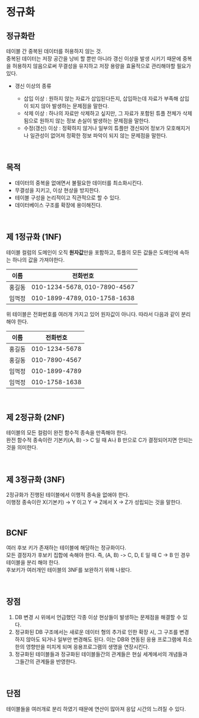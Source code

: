 # 정규화

## 정규화란

테이블 간 중복된 데이터를 허용하지 않는 것.  
중복된 데이터는 저장 공간을 낭비 할 뿐만 아니라 갱신 이상을 발생 시키기 때문에 중복을 허용하지 않음으로써 무결성을 유지하고 저장 용량을 효율적으로 관리해야할 필요가 있다.

- 갱신 이상의 종류

  - 삽입 이상 : 원하지 않는 자료가 삽입된다든지, 삽입하는데 자료가 부족해 삽입이 되지 않아 발생하는 문제점을 말한다.
  - 삭제 이상 : 하나의 자료만 삭제하고 싶지만, 그 자료가 포함된 튜플 전체가 삭제됨으로 원하지 않는 정보 손실이 발생하는 문제점을 말한다.
  - 수정(갱신) 이상 : 정확하지 않거나 일부의 튜플만 갱신되어 정보가 모호해지거나 일관성이 없어져 정확한 정보 파악이 되지 않는 문제점을 말한다.

</br>

## 목적

- 데이터의 중복을 없애면서 불필요한 데이터를 최소화시킨다.
- 무결성을 지키고, 이상 현상을 방지한다.
- 테이블 구성을 논리적이고 직관적으로 할 수 있다.
- 데이터베이스 구조를 확장에 용이해진다.

</br>

## 제 1정규화 (1NF)

테이블 컬럼의 도메인이 오직 **원자값**만을 포함하고, 튜플의 모든 값들은 도메인에 속하는 하나의 값을 가져야한다.

| 이름   | 전화번호                     |
| ------ | ---------------------------- |
| 홍길동 | 010-1234-5678, 010-7890-4567 |
| 임꺽정 | 010-1899-4789, 010-1758-1638 |

위 테이블은 전화번호를 여러개 가지고 있어 원자값이 아니다. 따라서 다음과 같이 분리해야 한다.

| 이름   | 전화번호      |
| ------ | ------------- |
| 홍길동 | 010-1234-5678 |
| 홍길동 | 010-7890-4567 |
| 임꺽정 | 010-1899-4789 |
| 임꺽정 | 010-1758-1638 |

</br>

## 제 2정규화 (2NF)

테이블의 모든 컬럼이 완전 함수적 종속을 만족해야 한다.  
완전 함수적 종속이란 기본키(A, B) -> C 일 때 A나 B 만으로 C가 결정되어지면 안되는 것을 의미한다.

</br>

## 제 3정규화 (3NF)

2정규화가 진행된 테이블에서 이행적 종속을 없애야 한다.  
이행정 종속이란 X(기본키) -> Y 이고 Y -> Z에서 X -> Z가 성립되는 것을 말한다.

</br>

## BCNF

여러 후보 키가 존재하는 테이블에 해당하는 정규화이다.  
모든 결정자가 후보키 집합에 속해야 한다. 즉, (A, B) -> C, D, E 일 때 C -> B 인 경우 테이블을 분리 해야 한다.  
후보키가 여러개인 테이블의 3NF를 보완하기 위해 나왔다.

</br>

## 장점

1. DB 변경 시 위에서 언급했던 각종 이상 현상들이 발생하는 문제점을 해결할 수 있다.
2. 정규화된 DB 구조에서는 새로운 데이터 형의 추가로 인한 확장 시, 그 구조를 변경하지 않아도 되거나 일부만 변경해도 된다. 이는 DB와 연동된 응용 프로그램에 최소한의 영향만을 미치게 되며 응용프로그램의 생명을 연장시킨다.
3. 정규화된 테이블들과 정규화된 테이블들간의 관계들은 현실 세계에서의 개념들과 그들간의 관계들을 반영한다.

</br>

## 단점

테이블들을 여러개로 분리 하였기 때문에 연산이 많아져 응답 시간의 느려질 수 있다.
